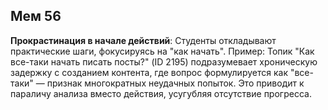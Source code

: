 ## Мем 56

**Прокрастинация в начале действий**: Студенты откладывают практические шаги, фокусируясь на "как начать". Пример: Топик "Как все-таки начать писать посты?" (ID 2195) подразумевает хроническую задержку с созданием контента, где вопрос формулируется как "все-таки" — признак многократных неудачных попыток. Это приводит к параличу анализа вместо действия, усугубляя отсутствие прогресса.